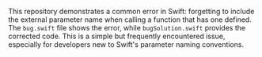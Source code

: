 This repository demonstrates a common error in Swift: forgetting to include the external parameter name when calling a function that has one defined.  The `bug.swift` file shows the error, while `bugSolution.swift` provides the corrected code.  This is a simple but frequently encountered issue, especially for developers new to Swift's parameter naming conventions.